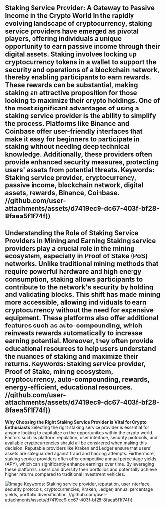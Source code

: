 **Staking Service Provider: A Gateway to Passive Income in the Crypto World**
In the rapidly evolving landscape of cryptocurrency, staking service providers have emerged as pivotal players, offering individuals a unique opportunity to earn passive income through their digital assets. Staking involves locking up cryptocurrency tokens in a wallet to support the security and operations of a blockchain network, thereby enabling participants to earn rewards. These rewards can be substantial, making staking an attractive proposition for those looking to maximize their crypto holdings.
One of the most significant advantages of using a staking service provider is the ability to simplify the process. Platforms like Binance and Coinbase offer user-friendly interfaces that make it easy for beginners to participate in staking without needing deep technical knowledge. Additionally, these providers often provide enhanced security measures, protecting users' assets from potential threats. 
Keywords: Staking service provider, cryptocurrency, passive income, blockchain network, digital assets, rewards, Binance, Coinbase.
 //github.com/user-attachments/assets/d7419ec9-dc67-403f-bf28-8faea5f1f74f))
---
**Understanding the Role of Staking Service Providers in Mining and Earning**
Staking service providers play a crucial role in the mining ecosystem, especially in Proof of Stake (PoS) networks. Unlike traditional mining methods that require powerful hardware and high energy consumption, staking allows participants to contribute to the network's security by holding and validating blocks. This shift has made mining more accessible, allowing individuals to earn cryptocurrency without the need for expensive equipment.
These platforms also offer additional features such as auto-compounding, which reinvests rewards automatically to increase earning potential. Moreover, they often provide educational resources to help users understand the nuances of staking and maximize their returns. 
Keywords: Staking service provider, Proof of Stake, mining ecosystem, cryptocurrency, auto-compounding, rewards, energy-efficient, educational resources.
 //github.com/user-attachments/assets/d7419ec9-dc67-403f-bf28-8faea5f1f74f))
---
**Why Choosing the Right Staking Service Provider is Vital for Crypto Enthusiasts**
Selecting the right staking service provider is essential for anyone looking to capitalize on the opportunities within the crypto world. Factors such as platform reputation, user interface, security protocols, and available cryptocurrencies should all be considered when making this decision. Reputable providers like Kraken and Ledger ensure that users' assets are safeguarded against fraud and hacking attempts.
Furthermore, staking service providers often offer competitive annual percentage yields (APY), which can significantly enhance earnings over time. By leveraging these platforms, users can diversify their portfolios and potentially achieve higher returns compared to traditional investment vehicles. 

![Image](https://github.com/user-attachments/assets/d7419ec9-dc67-403f-bf28-8faea5f1f74f)
Keywords: Staking service provider, reputation, user interface, security protocols, cryptocurrencies, Kraken, Ledger, annual percentage yields, portfolio diversification.
 //github.com/user-attachments/assets/d7419ec9-dc67-403f-bf28-8faea5f1f74f))
